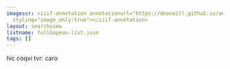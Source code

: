 ```yaml
---
imagescr: <iiif-annotation annotationurl="https://dnoneill.github.io/annotate/annotations/fullbayeux-001.json"
  styling="image_only:true"></iiif-annotation>
layout: searchview
listname: fullbayeux-list.json
tags: []
---
```

hic coqvi tvr: caro